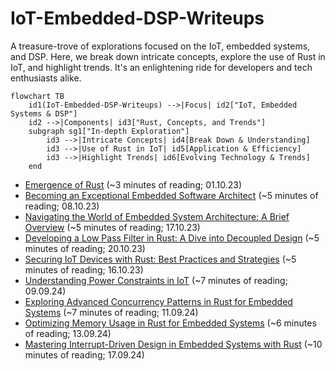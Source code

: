 # IoT-Embedded-DSP-Writeups
A treasure-trove of explorations focused on the IoT, embedded systems, and DSP. Here, we break down intricate concepts, explore the use of Rust in IoT, and highlight trends. It's an enlightening ride for developers and tech enthusiasts alike.

```mermaid
flowchart TB
    id1(IoT-Embedded-DSP-Writeups) -->|Focus| id2["IoT, Embedded Systems & DSP"]
    id2 -->|Components| id3["Rust, Concepts, and Trends"]
    subgraph sg1["In-depth Exploration"]
        id3 -->|Intricate Concepts| id4[Break Down & Understanding]
        id3 -->|Use of Rust in IoT| id5[Application & Efficiency]
        id3 -->|Highlight Trends| id6[Evolving Technology & Trends]
    end
```

* [Emergence of Rust](EmergenceOfRust.md) (~3 minutes of reading; 01.10.23)
* [Becoming an Exceptional Embedded Software Architect](BecomingAnExceptionalEmbeddedSoftwareArchitect.md) (~5 minutes of reading; 08.10.23)
* [Navigating the World of Embedded System Architecture: A Brief Overview](NavigatingTheWorldOfEmbeddedSystemArchitecture.md) (~5 minutes of reading; 17.10.23)
* [Developing a Low Pass Filter in Rust: A Dive into Decoupled Design](DevelopingLowPassFilterInRust.md) (~5 minutes of reading; 20.10.23)
* [Securing IoT Devices with Rust: Best Practices and Strategies](SecuringIotDevicesWithRust.md) (~5 minutes of reading; 16.10.23)
* [Understanding Power Constraints in IoT](UnderstandingPowerConstraintsInIot.md) (~7 minutes of reading; 09.09.24)
* [Exploring Advanced Concurrency Patterns in Rust for Embedded Systems](ExploringAdvancedConcurrencyPatternsInRust.md) (~7 minutes of reading; 11.09.24)
* [Optimizing Memory Usage in Rust for Embedded Systems](OptimizingMemoryUsageInRust.md) (~6 minutes of reading; 13.09.24)
* [Mastering Interrupt-Driven Design in Embedded Systems with Rust](MasteringInterrupt-DrivenDesignWithRust.md) (~10 minutes of reading; 17.09.24)








